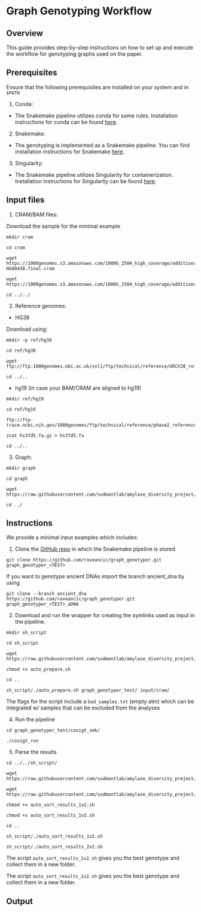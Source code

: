 # Graph Genotyping Workflow

## Overview

This guide provides step-by-step instructions on how to set up and execute the workflow for genotyping graphs used on the paper. 

## Prerequisites

Ensure that the following prerequisites are installed on your system and in `$PATH`

1. Conda:
- The Snakemake pipeline utilizes conda for some rules. Installation instructions for conda can be found [here](https://conda.io/projects/conda/en/latest/user-guide/install/index.html).  

2. Snakemake:
 - The genotyping is implemented as a Snakemake pipeline. You can find installation instructions for Snakemake [here](https://snakemake.readthedocs.io/en/stable/getting_started/installation.html). 


3. Singularity:
- The Snakemake pipeline utilizes Singularity for containerization. Installation instructions for Singularity can be found [here](https://apptainer.org/admin-docs/master/installation.html#install-from-source). 


## Input files

1. CRAM/BAM files:

Download the sample for the minimal example

```
mkdir cram

cd cram

wget https://1000genomes.s3.amazonaws.com/1000G_2504_high_coverage/additional_698_related/data/ERR3988768/
HG00438.final.cram

wget https://1000genomes.s3.amazonaws.com/1000G_2504_high_coverage/additional_698_related/data/ERR3988768/HG00438.final.cram.crai

cd ../../

```

2. Reference genomes:

- HG38

Download using:
```
mkdir -p ref/hg38

cd ref/hg38

wget ftp://ftp.1000genomes.ebi.ac.uk/vol1/ftp/technical/reference/GRCh38_reference_genome/GRCh38_full_analysis_set_plus_decoy_hla.fa

cd ../..
```

- hg19 (in case your BAM/CRAM are aligned to hg19)

```
mkdir ref/hg19

cd ref/hg19

ftp://ftp-trace.ncbi.nih.gov/1000genomes/ftp/technical/reference/phase2_reference_assembly_sequence/hs37d5.fa.gz

zcat hs37d5.fa.gz > hs37d5.fa

cd ../.. 

```

3. Graph:

```
mkdir graph

cd graph

wget https://raw.githubusercontent.com/sudmantlab/amylase_diversity_project/main/pangenome/pggb/20231102_graph/selected_indivs_AMY_region.fa.gz.42c7330.417fcdf.8bc4b72.smooth.final.gfa

cd ../
```

## Instructions

We provide a minimal input examples which includes:


1. Clone the [GitHub repo](https://github.com/raveancic/graph_genotyper) in which the Snakemake pipeline is stored 

```
git clone https://github.com/raveancic/graph_genotyper.git graph_genotyper_<TEST>
```

If you want to genotype ancient DNAs import the branch ancient_dna by using 

```
git clone --branch ancient_dna https://github.com/raveancic/graph_genotyper.git graph_genotyper_<TEST>_aDNA
```


2. Download and run the wrapper for creating the symlinks used as input in the pipeline.

```
mkdir sh_script 

cd sh_script

wget https://raw.githubusercontent.com/sudmantlab/amylase_diversity_project/main/graph_genotyping/sh_script/auto_prepare.sh

chmod +x auto_prepare.sh

cd ..

sh_script/./auto_prepare.sh graph_genotyper_test/ input/cram/
```

The flags for the script include a `bad_samples.txt` (empty atm) which can be integrated w/ samples that can be excluded from the analyses


4. Run the pipeline

```
cd graph_genotyper_test/cosigt_smk/

./cosigt_run
```

5. Parse the results

```
cd ../../sh_script/

wget https://raw.githubusercontent.com/sudmantlab/amylase_diversity_project/main/graph_genotyping/sh_script/auto_sort_results_1v2.sh

wget https://raw.githubusercontent.com/sudmantlab/amylase_diversity_project/main/graph_genotyping/sh_script/auto_sort_results_2v2.sh

chmod +x auto_sort_results_1v2.sh

chmod +x auto_sort_results_1v2.sh

cd ..

sh_script/./auto_sort_results_1v2.sh

sh_script/./auto_sort_results_2v2.sh
```

The script `auto_sort_results_1v2.sh` gives you the best genotype and collect them in a new folder.

The script `auto_sort_results_1v2.sh` gives you the best genotype and collect them in a new folder.


## Output


